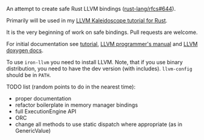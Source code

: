 An attempt to create safe Rust LLVM bindings ([rust-lang/rfcs#644](https://github.com/rust-lang/rfcs/issues/644)).

Primarily will be used in my [LLVM Kaleidoscope tutorial for Rust](https://github.com/jauhien/iron-kaleidoscope).

It is the very beginning of work on safe bindings. Pull requests are welcome.

For initial documentation see
[tutorial](https://github.com/jauhien/iron-kaleidoscope#chapter-2-llvm-ir-code-generation),
[LLVM programmer's manual](http://llvm.org/docs/ProgrammersManual.html)
and [LLVM doxygen docs](http://llvm.org/docs/doxygen/html/index.html).

To use `iron-llvm` you need to install LLVM. Note, that if you use binary distribution, you need
to have the dev version (with includes). `llvm-config` should be in `PATH`.

TODO list (random points to do in the nearest time):

* proper documentation
* refactor boilerplate in memory manager bindings
* full ExecutionEngine API
* ORC
* change all methods to use static dispatch where appropriate (as in GenericValue)
